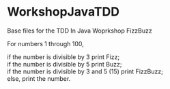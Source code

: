 # WorkshopJavaTDD
Base files for the TDD In Java Woprkshop
FizzBuzz

For numbers 1 through 100,

if the number is divisible by 3 print Fizz;  
if the number is divisible by 5 print Buzz;  
if the number is divisible by 3 and 5 (15) print FizzBuzz;  
else, print the number.

